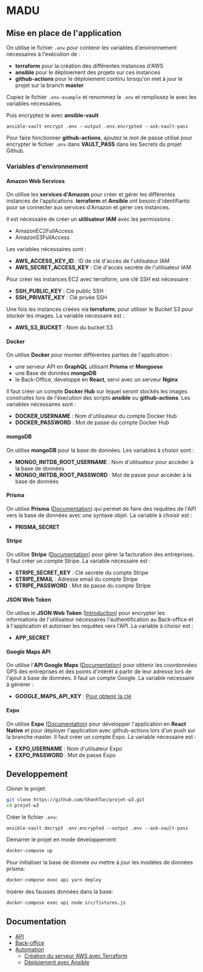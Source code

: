 # MADU

## Mise en place de l'application

On utilise le fichier `.env` pour contenir les variables d'environnement nécessaires à l'exécution de :
- __terraform__ pour la création des différentes instances d'AWS
- __ansible__ pour le déploiement des projets sur ces instances
- __github-actions__ pour le déploiement continu lorsqu'on met à jour le projet sur la branch __master__

Copiez le fichier `.env-example` et renommez le `.env` et remplissez le avec les variables nécessaires.

Puis encryptez le avec __ansible-vault__
```
ansible-vault encrypt .env --output .env.encrypted --ask-vault-pass
```

Pour faire fonctionner __github-actions__, ajoutez le mot de passe utilisé pour encrypter le fichier `.env` dans __VAULT_PASS__ dans les Secrets du projet Github.


### Variables d'environnement

#### Amazon Web Services
On utilise les __services d'Amazon__ pour créer et gérer les différentes instances de l'applications. __terraform__ et __Ansible__ ont besoin d'identifiants pour se connecter aux services d'Amazon et gérer ces instances.

Il est nécessaire de créer un __utilisateur IAM__ avec les permissions :
- AmazonEC2FullAccess
- AmazonS3FullAccess

Les variables nécessaires sont :
- __AWS_ACCESS_KEY_ID__ : ID de clé d'accès de l'utilisateur IAM
- __AWS_SECRET_ACCESS_KEY__ : Clé d'accès secrète de l'utilisateur IAM

Pour créer les instances EC2 avec terraform, une clé SSH est nécessaire :
- __SSH_PUBLIC_KEY__ : Clé public SSH
- __SSH_PRIVATE_KEY__ : Clé privée SSH

Une fois les instances créées via __terraform__, pour utiliser le Bucket S3 pour stocker les images. La variable nécessaire est :
- __AWS_S3_BUCKET__ : Nom du bucket S3


#### Docker
On utilise __Docker__ pour monter différentes parties de l'application :
- une serveur API en __GraphQL__ utilisant __Prisma__ et __Mongoose__
- une Base de données __mongoDB__
- le Back-Office, développé en __React__, servi avec un serveur __Nginx__

Il faut créer un compte __Docker Hub__ sur lequel seront stockés les images construites lors de l'éxecution des scripts __ansible__ ou __github-actions__. Les variables nécessaires sont :
- __DOCKER_USERNAME__ : Nom d'utilisateur du compte Docker Hub
- __DOCKER_PASSWORD__ : Mot de passe du compte Docker Hub


#### mongoDB
On utilise __mongoDB__ pour la base de données. Les variables à choisir sont :
- __MONGO_INITDB_ROOT_USERNAME__ : Nom d'utilisateur pour accéder à la base de données
- __MONGO_INITDB_ROOT_PASSWORD__ : Mot de passe pour accéder à la base de données


#### Prisma
On utilise __Prisma__ ([Documentation](https://www.prisma.io/docs/)) qui permet de faire des requêtes de l'API vers la base de données avec une syntaxe objet. La variable à choisir est :
- __PRISMA_SECRET__


#### Stripe
On utilise __Stripe__ ([Documentation](https://stripe.com/docs)) pour gérer la facturation des entreprises. Il faut créer un compte Stripe. La variable nécessaire est :
- __STRIPE_SECRET_KEY__ : Clé secrète du compte Stripe
- __STRIPE_EMAIL__ : Adresse email du compte Stripe
- __STRIPE_PASSWORD__ : Mot de passe du compte Stripe


#### JSON Web Token
On utilise le __JSON Web Token__  ([Introduction](https://jwt.io/introduction/)) pour encrypter les informations de l'utilisateur nécessaires l'authentification au Back-office et à l'application et autoriser les requêtes vers l'API. La variable à choisir est :
- __APP_SECRET__


#### Google Maps API
On utilise l'__API Google Maps__ ([Documentation](https://developers.google.com/maps/documentation)) pour obtenir les coordonnées GPS des entreprises et des points d'intérêt à partir de leur adresse lors de l'ajout à base de données. Il faut un compte Google. La variable nécessaire à générer :
- __GOOGLE_MAPS_API_KEY__ : [Pour obtenir la clé](https://developers.google.com/maps/documentation/javascript/get-api-key)


#### Expo
On utilise __Expo__ ([Documentation](https://docs.expo.io/)) pour développer l'application en __React Native__ et pour déployer l'application avec github-actions lors d'un push sur la branche master. Il faut créer un compte Expo. La variable nécessaire est :
- __EXPO_USERNAME__ : Nom d'utilsateur Expo
- __EXPO_PASSWORD__ : Mot de passe Expo


## Developpement

Cloner le projet:
```sh
git clone https://github.com/ShonhTan/projet-w3.git
cd projet-w3
```

Créer le fichier `.env`:
```
ansible-vault decrypt .env.encrypted --output .env --ask-vault-pass
```
 
Démarrer le projet en mode développement:
```sh
docker-compose up
```

Pour initialiser la base de donnée ou mettre à jour les modèles de données prisma:
```sh
docker-compose exec api yarn deploy 
```

Insérer des fausses données dans la base:
```sh
docker-compose exec api node src/fixtures.js
```

## Documentation

- [API](/api)
- [Back-office](/back-office)
- [Automation](/automation)
  - [Création du serveur AWS avec Terraform](/automation/terraform)
  - [Déploiement avec Ansible](/automation/ansible)

